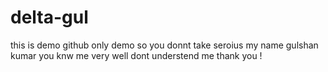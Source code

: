 # delta-gul
this is demo github only demo so you donnt take seroius 
my name gulshan kumar you knw me very well dont understend me 
thank you !
